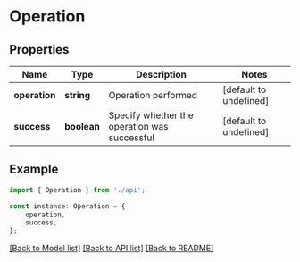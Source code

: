 # Operation


## Properties

Name | Type | Description | Notes
------------ | ------------- | ------------- | -------------
**operation** | **string** | Operation performed | [default to undefined]
**success** | **boolean** | Specify whether the operation was successful | [default to undefined]

## Example

```typescript
import { Operation } from './api';

const instance: Operation = {
    operation,
    success,
};
```

[[Back to Model list]](../README.md#documentation-for-models) [[Back to API list]](../README.md#documentation-for-api-endpoints) [[Back to README]](../README.md)
